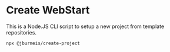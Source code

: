 # Create WebStart
This is a Node.JS CLI script to setup a new project from template repositories.

```bash
npx @jburmeis/create-project
```